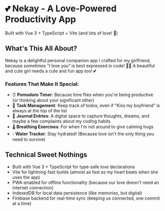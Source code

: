 # 💕 Nekay - A Love-Powered Productivity App

Built with Vue 3 + TypeScript + Vite (and lots of love! 💝)

## What's This All About?

Nekay is a delightful personal companion app I crafted for my girlfriend, because sometimes "I love you" is best expressed in code! 👩‍💻
A beautiful and cute girl needs a cute and fun app too! 💕

### Features That Make It Special:

- ⏰ **Pomodoro Timer**: Because time flies when you're being productive (or thinking about your significant other)
- 📝 **Task Management**: Keep track of todos, even if "Kiss my boyfriend" is always at the top of the list
- 📓 **Journal Entries**: A digital space to capture thoughts, dreams, and maybe a few complaints about my coding habits
- 🌡️ **Breathing Exercises**: For when I'm not around to give calming hugs
- 💧 **Water Tracker**: Stay hydrated! (Because love isn't the only thing you need to survive)

## Technical Sweet Nothings

- Built with Vue 3 + TypeScript for type-safe love declarations
- Vite for lightning-fast builds (almost as fast as my heart beats when she uses the app)
- PWA-enabled for offline functionality (because our love doesn't need an internet connection)
- IndexedDB for local data persistence (like memories, but digital)
- Firebase backend for real-time sync (keeping us connected, one commit at a time)